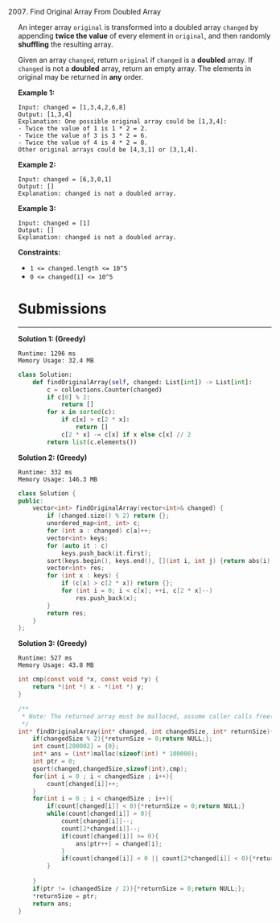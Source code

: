 2007. Find Original Array From Doubled Array

An integer array `original` is transformed into a doubled array `changed` by appending **twice the value** of every element in `original`, and then randomly **shuffling** the resulting array.

Given an array `changed`, return `original` if `changed` is a **doubled** array. If `changed` is not a **doubled** array, return an empty array. The elements in original may be returned in **any** order.

 

**Example 1:**
```
Input: changed = [1,3,4,2,6,8]
Output: [1,3,4]
Explanation: One possible original array could be [1,3,4]:
- Twice the value of 1 is 1 * 2 = 2.
- Twice the value of 3 is 3 * 2 = 6.
- Twice the value of 4 is 4 * 2 = 8.
Other original arrays could be [4,3,1] or [3,1,4].
```

**Example 2:**
```
Input: changed = [6,3,0,1]
Output: []
Explanation: changed is not a doubled array.
```

**Example 3:**
```
Input: changed = [1]
Output: []
Explanation: changed is not a doubled array.
```

**Constraints:**

* `1 <= changed.length <= 10^5`
* `0 <= changed[i] <= 10^5`

# Submissions
---
**Solution 1: (Greedy)**
```
Runtime: 1296 ms
Memory Usage: 32.4 MB
```
```python
class Solution:
    def findOriginalArray(self, changed: List[int]) -> List[int]:
        c = collections.Counter(changed)
        if c[0] % 2:
            return []
        for x in sorted(c):
            if c[x] > c[2 * x]:
                return []
            c[2 * x] -= c[x] if x else c[x] // 2
        return list(c.elements())
```

**Solution 2: (Greedy)**
```
Runtime: 332 ms
Memory Usage: 146.3 MB
```
```c++
class Solution {
public:
    vector<int> findOriginalArray(vector<int>& changed) {
        if (changed.size() % 2) return {};
        unordered_map<int, int> c;
        for (int a : changed) c[a]++;
        vector<int> keys;
        for (auto it : c)
            keys.push_back(it.first);
        sort(keys.begin(), keys.end(), [](int i, int j) {return abs(i) < abs(j);});
        vector<int> res;
        for (int x : keys) {
            if (c[x] > c[2 * x]) return {};
            for (int i = 0; i < c[x]; ++i, c[2 * x]--)
                res.push_back(x);
        }
        return res;
    }
};
```

**Solution 3: (Greedy)**
```
Runtime: 527 ms
Memory Usage: 43.8 MB
```
```c
int cmp(const void *x, const void *y) {
	return *(int *) x - *(int *) y;
}

/**
 * Note: The returned array must be malloced, assume caller calls free().
 */
int* findOriginalArray(int* changed, int changedSize, int* returnSize){
    if(changedSize % 2){*returnSize = 0;return NULL;};
    int count[200002] = {0};
    int* ans = (int*)malloc(sizeof(int) * 100000);
    int ptr = 0;
    qsort(changed,changedSize,sizeof(int),cmp);
    for(int i = 0 ; i < changedSize ; i++){
        count[changed[i]]++;
    }
    for(int i = 0 ; i < changedSize ; i++){
        if(count[changed[i]] < 0){*returnSize = 0;return NULL;}
        while(count[changed[i]] > 0){
            count[changed[i]]--;
            count[2*changed[i]]--;
            if(count[changed[i]] >= 0){
                ans[ptr++] = changed[i];
            }
            if(count[changed[i]] < 0 || count[2*changed[i]] < 0){*returnSize = 0;return NULL;}
        }
        
    }
    if(ptr != (changedSize / 2)){*returnSize = 0;return NULL;};
    *returnSize = ptr;
    return ans;
}
```
